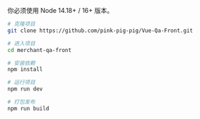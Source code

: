 你必须使用 Node 14.18+ / 16+ 版本。

```bash
# 克隆项目
git clone https://github.com/pink-pig-pig/Vue-Qa-Front.git

# 进入项目
cd merchant-qa-front

# 安装依赖
npm install

# 运行项目
npm run dev

# 打包发布
npm run build
```

